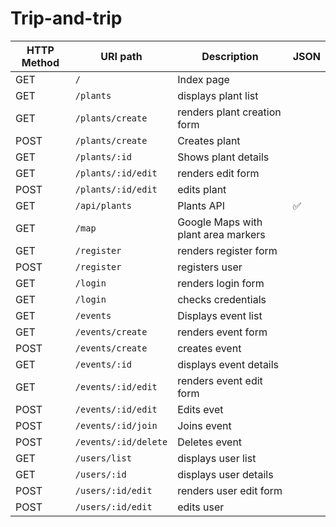 # Trip-and-trip

| HTTP Method 	| URI path      	| Description                                    	| JSON 	|
|-------------	|---------------	|------------------------------------------------	|---------	|
| GET         	| `/`             	| Index page          	| |
| GET         	| `/plants` 	| displays plant list 	| |
| GET         	| `/plants/create` 	| renders plant creation form 	| |
| POST         	| `/plants/create` 	| Creates plant 	| |
| GET         	| `/plants/:id` 	| Shows plant details	| |
| GET         	| `/plants/:id/edit` 	| renders edit form 	| |
| POST         	| `/plants/:id/edit` 	|edits plant 	| |
| GET         	| `/api/plants` 	| Plants API 	|  ✅|
| GET         	| `/map` 	| Google Maps with plant area markers 	| |
| GET         	| `/register` 	| renders register form 	| |
| POST         	| `/register` 	| registers user 	| |
| GET         	| `/login` 	|renders login form 	| |
| GET         	| `/login` 	|checks credentials	| |
| GET         	| `/events` 	| Displays event list 	| |
| GET         	| `/events/create` 	| renders event form 	| |
| POST         	| `/events/create` 	| creates event 	| |
| GET         	| `/events/:id` 	| displays event details 	| |
| GET         	| `/events/:id/edit` 	| renders event edit form 	| |
| POST         	| `/events/:id/edit` 	| Edits evet	| |
| POST         	| `/events/:id/join` 	| Joins event 	| |
| POST         	| `/events/:id/delete` 	| Deletes event 	| |
| GET         	| `/users/list` 	| displays user list 	| |
| GET         	| `/users/:id` 	| displays user details	| |
| POST         	| `/users/:id/edit` 	| renders user edit form 	| |
| POST         	| `/users/:id/edit` 	| edits user 	| |
